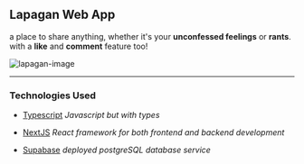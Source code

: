 ## Lapagan Web App

a place to share anything, whether it's your **unconfessed feelings** or **rants**. with a **like** and **comment** feature too!

![lapagan-image]('public/lapagan.png')

---

### Technologies Used

- [Typescript](https://www.typescriptlang.org/)
  _Javascript but with types_

- [NextJS](https://nextjs.org/)
  _React framework for both frontend and backend development_

- [Supabase](https://supabase.com/)
  _deployed postgreSQL database service_
